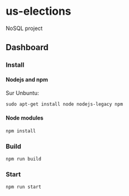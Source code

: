 # us-elections
NoSQL project

## Dashboard

### Install

#### Nodejs and npm
Sur Unbuntu:
```
sudo apt-get install node nodejs-legacy npm
```

#### Node modules
```
npm install
```

### Build
```
npm run build
```

### Start
```
npm run start
```
